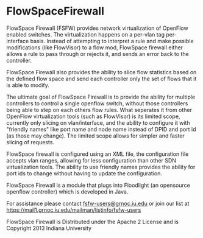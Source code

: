 FlowSpaceFirewall
=================

FlowSpace Firewall (FSFW) provides network virtualization of OpenFlow enabled switches.  The virtualization happens on a per-vlan tag per-interface basis.  Instead of attempting to interpret a rule and make possible modifications (like FlowVisor) to a flow mod, FlowSpace firewall either allows a rule to pass through or rejects it, and sends an error back to the controller.

FlowSpace Firewall also provides the ability to slice flow statistics based on the defined flow space and send each controller only the set of flows that it is able to modify.

The ultimate goal of FlowSpace Firewall is to provide the ability for multiple controllers to control a single openflow switch, without those controllers being able to step on each others flow rules. What seperates it from other OpenFlow virtualization tools (such as FlowVisor) is its limited scope, currently only slicing on vlan/interface, and the ability to configure it with "friendly names" like port name and node name instead of DPID and port id (as those may change).  The limited scope allows for simpler and faster slicing of requests.  

FlowSpace firewall is configured using an XML file, the configuration file accepts vlan ranges, allowing for less configuration than other SDN virtualization tools.  The ability to use friendly names provides the ability for port ids to change without having to update the configuration.  

FlowSpace Firewall is a module that plugs into Floodlight (an opensource openflow controller) which is developed in Java.

For assistance please contact fsfw-users@grnoc.iu.edu or join our list at https://mail1.grnoc.iu.edu/mailman/listinfo/fsfw-users

FlowSpace Firewall is Distributed under the Apache 2 License and is Copyright 2013 Indiana University
